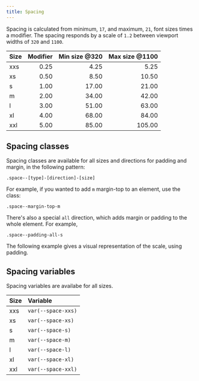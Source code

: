```yaml
---
title: Spacing
---
```

Spacing is calculated from minimum, `17`, and maximum, `21`, font sizes times a modifier. The spacing responds by a scale of `1.2` between viewport widths of `320` and `1100`.

| Size | Modifier | Min size @320 | Max size @1100 |
| :- | -: | -: | -: |
| xxs | 0.25 | 4.25 | 5.25 |
| xs | 0.50 | 8.50 | 10.50 |
| s | 1.00 | 17.00 | 21.00 |
| m | 2.00 | 34.00 | 42.00 |
| l | 3.00 | 51.00 | 63.00 |
| xl | 4.00 | 68.00 | 84.00 |
| xxl | 5.00 | 85.00 | 105.00 |

## Spacing classes

Spacing classes are available for all sizes and directions for padding and margin, in the following pattern:

```
.space--[type]-[direction]-[size]
```

For example, if you wanted to add `m` margin-top to an element, use the class:

```
.space--margin-top-m
```

There's also a special `all` direction, which adds margin or padding to the whole element. For example,

```
.space--padding-all-s
```

The following example gives a visual representation of the scale, using padding. 

<example url='/kanga/example/structure/spacing' height='300'>

## Spacing variables

Spacing variables are availabe for all sizes.

| Size | Variable |
| :- | :- |
| xxs | `var(--space-xxs)` |
| xs | `var(--space-xs)` |
| s | `var(--space-s)` |
| m | `var(--space-m)` |
| l | `var(--space-l)` |
| xl | `var(--space-xl)` |
| xxl | `var(--space-xxl)` |